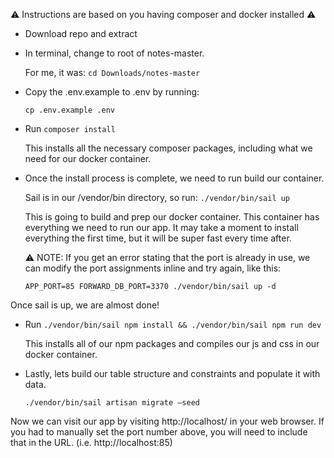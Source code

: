  :warning: Instructions are based on you having composer and docker installed :warning:

- Download repo and extract



- In terminal, change to root of notes-master. 

    For me, it was: `cd Downloads/notes-master`



- Copy the .env.example to .env by running:

    `cp .env.example .env`



- Run `composer install`

    This installs all the necessary composer packages, including what we need for our docker container.



- Once the install process is complete, we need to run build our container. 
    
    Sail is in our /vendor/bin directory, so run: `./vendor/bin/sail up`
    
    This is going to build and prep our docker container. This container has everything we need to run our app. It may take a moment to install everything the first time, but it will be super fast every time after.

    :warning: NOTE: If you get an error stating that the port is already in use, we can modify the port assignments inline and try again, like this:

    `APP_PORT=85 FORWARD_DB_PORT=3370 ./vendor/bin/sail up -d`

   
   
Once sail is up, we are almost done!



- Run `./vendor/bin/sail npm install && ./vendor/bin/sail npm run dev`

    This installs all of our npm packages and compiles our js and css in our docker container.



- Lastly, lets build our table structure and constraints and populate it with data.

    `./vendor/bin/sail artisan migrate —seed`
    
    

Now we can visit our app by visiting http://localhost/ in your web browser. If you had to manually set the port number above, you will need to include that in the URL. (i.e. http://localhost:85)

